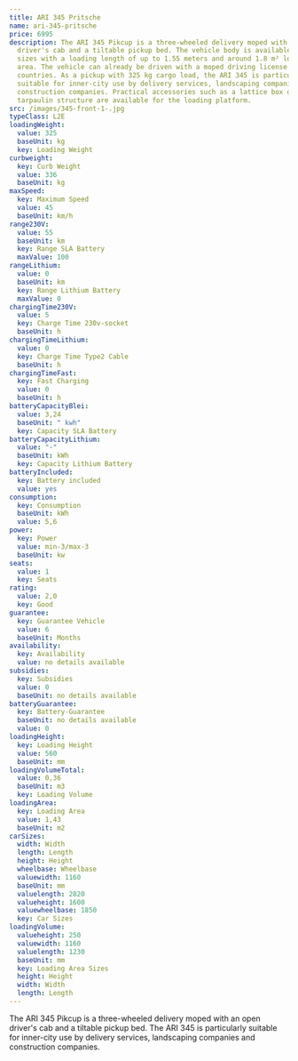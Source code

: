 ```yaml
---
title: ARI 345 Pritsche
name: ari-345-pritsche
price: 6995
description: The ARI 345 Pikcup is a three-wheeled delivery moped with an open
  driver's cab and a tiltable pickup bed. The vehicle body is available in three
  sizes with a loading length of up to 1.55 meters and around 1.8 m² loading
  area. The vehicle can already be driven with a moped driving license in many
  countries. As a pickup with 325 kg cargo load, the ARI 345 is particularly
  suitable for inner-city use by delivery services, landscaping companies and
  construction companies. Practical accessories such as a lattice box or a
  tarpaulin structure are available for the loading platform.
src: /images/345-front-1-.jpg
typeClass: L2E
loadingWeight:
  value: 325
  baseUnit: kg
  key: Loading Weight
curbweight:
  key: Curb Weight
  value: 336
  baseUnit: kg
maxSpeed:
  key: Maximum Speed
  value: 45
  baseUnit: km/h
range230V:
  value: 55
  baseUnit: km
  key: Range SLA Battery
  maxValue: 100
rangeLithium:
  value: 0
  baseUnit: km
  key: Range Lithium Battery
  maxValue: 0
chargingTime230V:
  value: 5
  key: Charge Time 230v-socket
  baseUnit: h
chargingTimeLithium:
  value: 0
  key: Charge Time Type2 Cable
  baseUnit: h
chargingTimeFast:
  key: Fast Charging
  value: 0
  baseUnit: h
batteryCapacityBlei:
  value: 3,24
  baseUnit: " kwh"
  key: Capacity SLA Battery
batteryCapacityLithium:
  value: "-"
  baseUnit: kWh
  key: Capacity Lithium Battery
batteryIncluded:
  key: Battery included
  value: yes
consumption:
  key: Consumption
  baseUnit: kWh
  value: 5,6
power:
  key: Power
  value: min-3/max-3
  baseUnit: kw
seats:
  value: 1
  key: Seats
rating:
  value: 2,0
  key: Good
guarantee:
  key: Guarantee Vehicle
  value: 6
  baseUnit: Months
availability:
  key: Availability
  value: no details available
subsidies:
  key: Subsidies
  value: 0
  baseUnit: no details available
batteryGuarantee:
  key: Battery-Guarantee
  baseUnit: no details available
  value: 0
loadingHeight:
  key: Loading Height
  value: 560
  baseUnit: mm
loadingVolumeTotal:
  value: 0,36
  baseUnit: m3
  key: Loading Volume
loadingArea:
  key: Loading Area
  value: 1,43
  baseUnit: m2
carSizes:
  width: Width
  length: Length
  height: Height
  wheelbase: Wheelbase
  valuewidth: 1160
  baseUnit: mm
  valuelength: 2820
  valueheight: 1600
  valuewheelbase: 1850
  key: Car Sizes
loadingVolume:
  valueheight: 250
  valuewidth: 1160
  valuelength: 1230
  baseUnit: mm
  key: Loading Area Sizes
  height: Height
  width: Width
  length: Length
---
```

The ARI 345 Pikcup is a three-wheeled delivery moped with an open driver's cab and a tiltable pickup bed.  The ARI 345 is particularly suitable for inner-city use by delivery services, landscaping companies and construction companies.